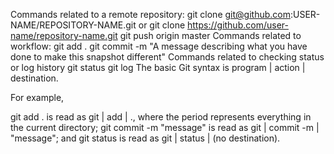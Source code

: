 Commands related to a remote repository:
git clone git@github.com:USER-NAME/REPOSITORY-NAME.git or git clone https://github.com/user-name/repository-name.git
git push origin master
Commands related to workflow:
git add .
git commit -m "A message describing what you have done to make this snapshot different"
Commands related to checking status or log history
git status
git log
The basic Git syntax is program | action | destination.

For example,

git add . is read as git | add | ., where the period represents everything in the current directory;
git commit -m "message" is read as git | commit -m | "message"; and
git status is read as git | status | (no destination).
